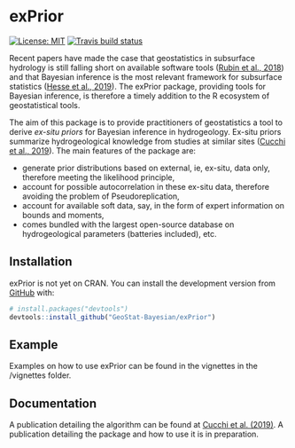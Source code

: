 
<!-- README.md is generated from README.Rmd. Please edit that file -->
exPrior
=======

<!-- badges: start -->
[![License: MIT](https://img.shields.io/badge/License-MIT-yellow.svg)](https://opensource.org/licenses/MIT) [![Travis build status](https://travis-ci.org/GeoStat-Bayesian/exPrior.svg?branch=master)](https://travis-ci.org/GeoStat-Bayesian/exPrior) <!-- badges: end -->

Recent papers have made the case that geostatistics in subsurface hydrology is still falling short on available software tools ([Rubin et al., 2018](https://www.hydrol-earth-syst-sci.net/22/5675/2018/)) and that Bayesian inference is the most relevant framework for subsurface statistics ([Hesse et al., 2019](https://www.frontiersin.org/articles/10.3389/feart.2019.00118/full)). The exPrior package, providing tools for Bayesian inference, is therefore a timely addition to the R ecosystem of geostatistical tools.

The aim of this package is to provide practitioners of geostatistics a tool to derive *ex-situ priors* for Bayesian inference in hydrogeology. Ex-situ priors summarize hydrogeological knowledge from studies at similar sites ([Cucchi et al., 2019](https://www.sciencedirect.com/science/article/abs/pii/S0309170818309059)). The main features of the package are:

-   generate prior distributions based on external, ie, ex-situ, data only, therefore meeting the likelihood principle,
-   account for possible autocorrelation in these ex-situ data, therefore avoiding the problem of Pseudoreplication,
-   account for available soft data, say, in the form of expert information on bounds and moments,
-   comes bundled with the largest open-source database on hydrogeological parameters (batteries included), etc.

Installation
------------

exPrior is not yet on CRAN. You can install the development version from [GitHub](https://github.com/) with:

``` r
# install.packages("devtools")
devtools::install_github("GeoStat-Bayesian/exPrior")
```

Example
-------

Examples on how to use exPrior can be found in the vignettes in the /vignettes folder.

Documentation
-------------

A publication detailing the algorithm can be found at [Cucchi et al. (2019)](https://www.sciencedirect.com/science/article/abs/pii/S0309170818309059). A publication detailing the package and how to use it is in preparation.

